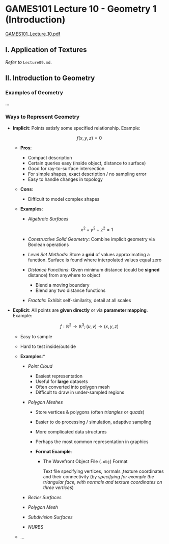 # GAMES101 Lecture 10 - Geometry 1 (Introduction)

[GAMES101_Lecture_10.pdf](https://sites.cs.ucsb.edu/~lingqi/teaching/resources/GAMES101_Lecture_10.pdf)

## I. Application of Textures

*Refer to* `Lecture09.md`.



## II. Introduction to Geometry

### Examples of Geometry

...

### Ways to Represent Geometry

- **Implicit**: Points satisfy some specified relationship. Example:

  $$
  f(x, y, z) = 0
  $$
  

  - **Pros**:

    - Compact description
    - Certain queries easy (inside object, distance to surface)
    - Good for ray-to-surface intersection
    - For simple shapes, exact description / no sampling error
    - Easy to handle changes in topology

  - **Cons**:

    - Difficult to model complex shapes

  - **Examples**:

    - *Algebraic Surfaces*

      $$
      x^2 + y^2 + z^2 = 1
      $$

    - *Constructive Solid Geometry*: Combine implicit geometry via Boolean operations

    - *Level Set Methods*: Store a **grid** of values approximating a function. Surface is found where interpolated values equal zero 

    - *Distance Functions*: Given minimum distance (could be **signed** distance) from anywhere to object

      - Blend a moving boundary
      - Blend any two distance functions

    - *Fractals*: Exhibit self-similarity, detail at all scales



- **Explicit**: All points are **given directly** or via **parameter mapping**. Example:
  
  $$
  f:\mathbb{R}^2 \to \mathbb{R}^3;(u,v) \to (x,y,z)
  $$

  - Easy to sample

  - Hard to test inside/outside

  - **Examples**:*

    - *Point Cloud*

      - Easiest representation
      - Useful for **large** datasets
      - Often converted into polygon mesh
      - Difficult to draw in under-sampled regions

    - *Polygon Meshes*

      - Store vertices & polygons (often *triangles* or *quads*)

      - Easier to do processing / simulation, adaptive sampling

      - More complicated data structures

      - Perhaps the most common representation in graphics

      - **Format Example**:

        - The Wavefront Object File (`.obj`) Format

          Text file specifying vertices, normals ,texture coordinates and their connectivity (by *specifying for example the triangular face, with normals and texture coordinates on three vertices*)

    - *Bezier Surfaces*

    - *Polygon Mesh*

    - *Subdivision Surfaces*

    - *NURBS*

  - ...
